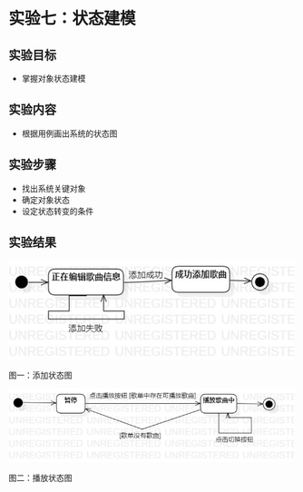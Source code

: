 # 实验七：状态建模

## 实验目标
+ 掌握对象状态建模

## 实验内容
+ 根据用例画出系统的状态图

## 实验步骤
+ 找出系统关键对象
+ 确定对象状态
+ 设定状态转变的条件

## 实验结果

![添加状态](./img/state_1.jpg)

图一：添加状态图


![播放状态](./img/state_2.jpg)

图二：播放状态图
